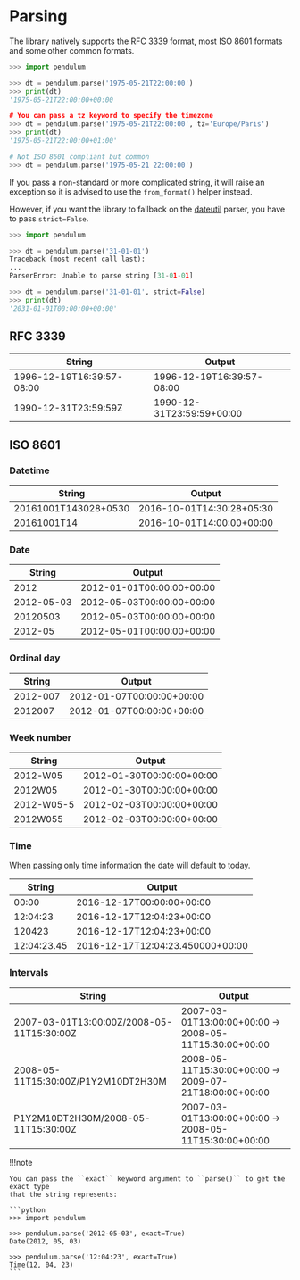 # Parsing

The library natively supports the RFC 3339 format, most ISO 8601 formats and some other common formats.

```python
>>> import pendulum

>>> dt = pendulum.parse('1975-05-21T22:00:00')
>>> print(dt)
'1975-05-21T22:00:00+00:00

# You can pass a tz keyword to specify the timezone
>>> dt = pendulum.parse('1975-05-21T22:00:00', tz='Europe/Paris')
>>> print(dt)
'1975-05-21T22:00:00+01:00'

# Not ISO 8601 compliant but common
>>> dt = pendulum.parse('1975-05-21 22:00:00')
```

If you pass a non-standard or more complicated string, it will raise an exception so it is advised to
use the `from_format()` helper instead.

However, if you want the library to fallback on the [dateutil](https://dateutil.readthedocs.io) parser,
you have to pass `strict=False`.

```python
>>> import pendulum

>>> dt = pendulum.parse('31-01-01')
Traceback (most recent call last):
...
ParserError: Unable to parse string [31-01-01]

>>> dt = pendulum.parse('31-01-01', strict=False)
>>> print(dt)
'2031-01-01T00:00:00+00:00'
```


## RFC 3339

| String                            | Output                                    |
| --------------------------------- | ------------------------------------------|
| 1996-12-19T16:39:57-08:00         | 1996-12-19T16:39:57-08:00                 |
| 1990-12-31T23:59:59Z              | 1990-12-31T23:59:59+00:00                 |

## ISO 8601

### Datetime

| String                            | Output                                    |
| --------------------------------- | ----------------------------------------- |
| 20161001T143028+0530              | 2016-10-01T14:30:28+05:30                 |
| 20161001T14                       | 2016-10-01T14:00:00+00:00                 |

### Date

| String                            | Output                                    |
| --------------------------------- | ----------------------------------------- |
| 2012                              | 2012-01-01T00:00:00+00:00                 |
| 2012-05-03                        | 2012-05-03T00:00:00+00:00                 |
| 20120503                          | 2012-05-03T00:00:00+00:00                 |
| 2012-05                           | 2012-05-01T00:00:00+00:00                 |

### Ordinal day

| String                             | Output                                    |
| ---------------------------------- | ----------------------------------------- |
| 2012-007                           | 2012-01-07T00:00:00+00:00                 |
| 2012007                            | 2012-01-07T00:00:00+00:00                 |

### Week number

| String                            | Output                                    |
| --------------------------------- | ----------------------------------------- |
| 2012-W05                          | 2012-01-30T00:00:00+00:00                 |
| 2012W05                           | 2012-01-30T00:00:00+00:00                 |
| 2012-W05-5                        | 2012-02-03T00:00:00+00:00                 |
| 2012W055                          | 2012-02-03T00:00:00+00:00                 |

### Time

When passing only time information the date will default to today.

| String                            | Output                                     |
| --------------------------------- | ------------------------------------------ |
| 00:00                             | 2016-12-17T00:00:00+00:00                  |
| 12:04:23                          | 2016-12-17T12:04:23+00:00                  |
| 120423                            | 2016-12-17T12:04:23+00:00                  |
| 12:04:23.45                       | 2016-12-17T12:04:23.450000+00:00           |

### Intervals

| String                                    | Output                                                 |
| ----------------------------------------- | ------------------------------------------------------ |
| 2007-03-01T13:00:00Z/2008-05-11T15:30:00Z | 2007-03-01T13:00:00+00:00 -> 2008-05-11T15:30:00+00:00 |
| 2008-05-11T15:30:00Z/P1Y2M10DT2H30M       | 2008-05-11T15:30:00+00:00 -> 2009-07-21T18:00:00+00:00 |
| P1Y2M10DT2H30M/2008-05-11T15:30:00Z       | 2007-03-01T13:00:00+00:00 -> 2008-05-11T15:30:00+00:00 |

!!!note

    You can pass the ``exact`` keyword argument to ``parse()`` to get the exact type
    that the string represents:

    ```python
    >>> import pendulum

    >>> pendulum.parse('2012-05-03', exact=True)
    Date(2012, 05, 03)

    >>> pendulum.parse('12:04:23', exact=True)
    Time(12, 04, 23)
    ```
